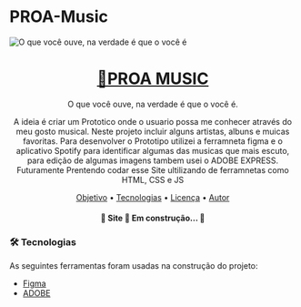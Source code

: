 # PROA-Music

![O que você ouve, na verdade é que o você é](https://www.figma.com/file/EmaRjVjCzBKDDWEyyctgFE/Untitled?node-id=1%3A2)
<h1 align="center">
    <a href="https://pt-br.reactjs.org/">🔗PROA MUSIC</a>
</h1>
<p align="center"> O que você ouve, na verdade é que o você é.</p>
<p align="center"> A ideia é criar um Prototico onde o usuario possa me conhecer através do meu gosto musical. Neste projeto incluir alguns artistas, albuns e muicas favoritas. Para desenvolver o Prototipo utilizei a ferramneta figma e o aplicativo Spotify para identificar algumas das musicas que mais escuto, para edição de algumas imagens tambem usei o ADOBE EXPRESS. Futuramente Prentendo codar esse Site ultilizando de ferramnetas como HTML, CSS e JS </p>

<p align="center">
 <a href="objetivo.html">Objetivo</a> • 
 <a href="#tecnologias">Tecnologias</a> • 
 <a href="#licenc-a">Licença</a> • 
 <a href="#autor">Autor</a>
</p>


<h4 align="center"> 
	🚧   Site 🚀 Em construção...  🚧
</h4>

### 🛠 Tecnologias

As seguintes ferramentas foram usadas na construção do projeto:

- [Figma](https://www.figma.com/)
- [ADOBE](https://express.adobe.com/)
